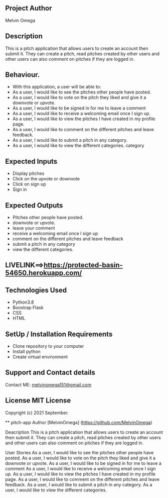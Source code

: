 ## Project Author
Melvin Omega

## Description
This is a pitch application that allows users to create an account then submit it. They can create a pitch, read pitches created by other users and other users can also comment on pitches if they are logged in.

## Behaviour.
* With this application, a user will be able to:
* As a user, I would like to see the pitches other people have posted.
* As a user, I would like to vote on the pitch they liked and give it a downvote or upvote.
* As a user, I would like to be signed in for me to leave a comment
* As a user, I would like to receive a welcoming email once I sign up.
* As a user, I would like to view the pitches I have created in my profile page.
* As a user, I would like to comment on the different pitches and leave feedback.
* As a user, I would like to submit a pitch in any category.
* As a user, I would like to view the different categories.
category
## Expected Inputs
* Display pitches
* Click on the upvote or downvote
* Click on sign up
* Sign in

## Expected Outputs
* Pitches other people have posted.
* downvote or upvote.
* leave your comment
* receive a welcoming email once I sign up
* comment on the different pitches and leave feedback
* submit a pitch in any category
* view the different categories.
## LIVELINK==>https://protected-basin-54650.herokuapp.com/
## Technologies Used
* Python3.8
* Boostrap Flask 
* CSS
* HTML

## SetUp / Installation Requirements
* Clone repository to your computer
* Install python
* Create virtual environment
## Support and Contact details
Contact ME: melvinomega151@gmail.com

## License MIT License
Copyright (c) 2021 September.














** pitch-app
Author
[MelvinOmega] (https://github.com/MelvinOmega)

Deacription
This is a pitch application that allows users to create an account then submit it. They can create a pitch, read pitches created by other users and other users can also comment on pitches if they are logged in.

User Stories
As a user, I would like to see the pitches other people have posted.
As a user, I would like to vote on the pitch they liked and give it a downvote or upvote.
As a user, I would like to be signed in for me to leave a comment
As a user, I would like to receive a welcoming email once I sign up.
As a user, I would like to view the pitches I have created in my profile page.
As a user, I would like to comment on the different pitches and leave feedback.
As a user, I would like to submit a pitch in any category.
As a user, I would like to view the different categories.